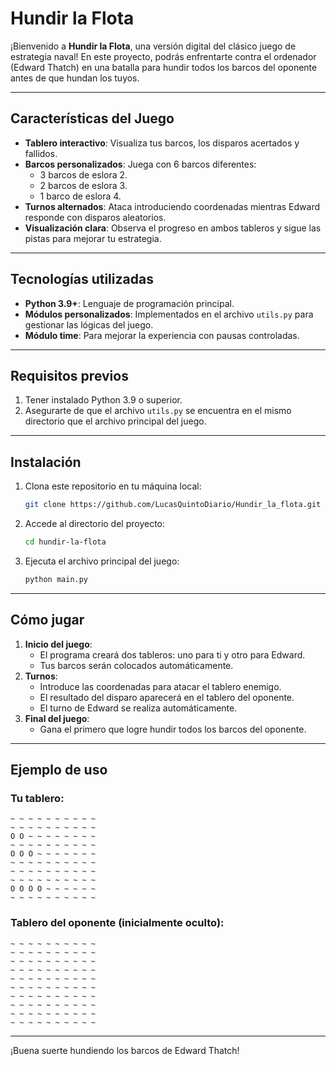 # Hundir la Flota

¡Bienvenido a **Hundir la Flota**, una versión digital del clásico juego de estrategia naval!
En este proyecto, podrás enfrentarte contra el ordenador (Edward Thatch) en una batalla para hundir todos los barcos del oponente antes de que hundan los tuyos.

---

## Características del Juego

- **Tablero interactivo**: Visualiza tus barcos, los disparos acertados y fallidos.
- **Barcos personalizados**: Juega con 6 barcos diferentes:
  - 3 barcos de eslora 2.
  - 2 barcos de eslora 3.
  - 1 barco de eslora 4.
- **Turnos alternados**: Ataca introduciendo coordenadas mientras Edward responde con disparos aleatorios.
- **Visualización clara**: Observa el progreso en ambos tableros y sigue las pistas para mejorar tu estrategia.

---

## Tecnologías utilizadas

- **Python 3.9+**: Lenguaje de programación principal.
- **Módulos personalizados**: Implementados en el archivo `utils.py` para gestionar las lógicas del juego.
- **Módulo time**: Para mejorar la experiencia con pausas controladas.

---

## Requisitos previos

1. Tener instalado Python 3.9 o superior.
2. Asegurarte de que el archivo `utils.py` se encuentra en el mismo directorio que el archivo principal del juego.

---

## Instalación

1. Clona este repositorio en tu máquina local:
   ```bash
   git clone https://github.com/LucasQuintoDiario/Hundir_la_flota.git
   ```
2. Accede al directorio del proyecto:
   ```bash
   cd hundir-la-flota
   ```
3. Ejecuta el archivo principal del juego:
   ```bash
   python main.py
   ```

---

## Cómo jugar

1. **Inicio del juego**:
   - El programa creará dos tableros: uno para ti y otro para Edward.
   - Tus barcos serán colocados automáticamente.
2. **Turnos**:
   - Introduce las coordenadas para atacar el tablero enemigo.
   - El resultado del disparo aparecerá en el tablero del oponente.
   - El turno de Edward se realiza automáticamente.
3. **Final del juego**:
   - Gana el primero que logre hundir todos los barcos del oponente.

---

## Ejemplo de uso

### Tu tablero:
```
~ ~ ~ ~ ~ ~ ~ ~ ~ ~
~ ~ ~ ~ ~ ~ ~ ~ ~ ~
O O ~ ~ ~ ~ ~ ~ ~ ~
~ ~ ~ ~ ~ ~ ~ ~ ~ ~
O O O ~ ~ ~ ~ ~ ~ ~
~ ~ ~ ~ ~ ~ ~ ~ ~ ~
~ ~ ~ ~ ~ ~ ~ ~ ~ ~
~ ~ ~ ~ ~ ~ ~ ~ ~ ~
O O O O ~ ~ ~ ~ ~ ~
~ ~ ~ ~ ~ ~ ~ ~ ~ ~
```

### Tablero del oponente (inicialmente oculto):
```
~ ~ ~ ~ ~ ~ ~ ~ ~ ~
~ ~ ~ ~ ~ ~ ~ ~ ~ ~
~ ~ ~ ~ ~ ~ ~ ~ ~ ~
~ ~ ~ ~ ~ ~ ~ ~ ~ ~
~ ~ ~ ~ ~ ~ ~ ~ ~ ~
~ ~ ~ ~ ~ ~ ~ ~ ~ ~
~ ~ ~ ~ ~ ~ ~ ~ ~ ~
~ ~ ~ ~ ~ ~ ~ ~ ~ ~
~ ~ ~ ~ ~ ~ ~ ~ ~ ~
~ ~ ~ ~ ~ ~ ~ ~ ~ ~
```

---

¡Buena suerte hundiendo los barcos de Edward Thatch!

